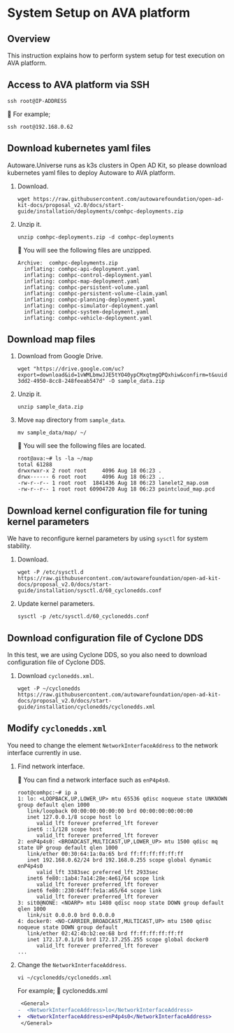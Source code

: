 # System Setup on AVA platform

## Overview

This instruction explains how to perform system setup for test execution on AVA platform.

## Access to AVA platform via SSH

```console
ssh root@IP-ADDRESS
```

:speech_balloon: For example;

```console
ssh root@192.168.0.62
```

## Download kubernetes yaml files

Autoware.Universe runs as k3s clusters in Open AD Kit, so please download kubernetes yaml files to deploy Autoware to AVA platform.

1. Download.

   ```console
   wget https://raw.githubusercontent.com/autowarefoundation/open-ad-kit-docs/proposal_v2.0/docs/start-guide/installation/deployments/comhpc-deployments.zip
   ```

1. Unzip it.

   ```console
   unzip comhpc-deployments.zip -d comhpc-deployments
   ```

   :speech_balloon: You will see the following files are unzipped.

   ```console
   Archive:  comhpc-deployments.zip
     inflating: comhpc-api-deployment.yaml
     inflating: comhpc-control-deployment.yaml
     inflating: comhpc-map-deployment.yaml
     inflating: comhpc-persistent-volume.yaml
     inflating: comhpc-persistent-volume-claim.yaml
     inflating: comhpc-planning-deployment.yaml
     inflating: comhpc-simulator-deployment.yaml
     inflating: comhpc-system-deployment.yaml
     inflating: comhpc-vehicle-deployment.yaml
   ```

## Download map files

1. Download from Google Drive.

   ```console
   wget "https://drive.google.com/uc?export=download&id=1vWMLbmwJJE5tYO40ypCMxqtmgQPQxhiw&confirm=t&uuid=3d84d854-3dd2-4950-8cc8-248feeab547d" -O sample_data.zip
   ```

1. Unzip it.

   ```console
   unzip sample_data.zip
   ```

1. Move `map` directory from `sample_data`.

   ```console
   mv sample_data/map/ ~/
   ```

   :speech_balloon: You will see the following files are located.

   ```console
   root@ava:~# ls -la ~/map
   total 61288
   drwxrwxr-x 2 root root     4096 Aug 18 06:23 .
   drwx------ 6 root root     4096 Aug 18 06:23 ..
   -rw-r--r-- 1 root root  1841436 Aug 18 06:23 lanelet2_map.osm
   -rw-r--r-- 1 root root 60904720 Aug 18 06:23 pointcloud_map.pcd
   ```

## Download **kernel configuration** file for tuning kernel parameters

We have to reconfigure kernel parameters by using `sysctl` for system stability.

1. Download.

   ```console
   wget -P /etc/sysctl.d https://raw.githubusercontent.com/autowarefoundation/open-ad-kit-docs/proposal_v2.0/docs/start-guide/installation/sysctl.d/60_cyclonedds.conf
   ```

1. Update kernel parameters.

   ```console
   sysctl -p /etc/sysctl.d/60_cyclonedds.conf
   ```

## Download configuration file of Cyclone DDS

In this test, we are using Cyclone DDS, so you also need to download configuration file of Cyclone DDS.

1. Download `cyclonedds.xml`.

   ```console
   wget -P ~/cyclonedds https://raw.githubusercontent.com/autowarefoundation/open-ad-kit-docs/proposal_v2.0/docs/start-guide/installation/cyclonedds/cyclonedds.xml
   ```

## Modify `cyclonedds.xml`

You need to change the element `NetworkInterfaceAddress` to the network interface currently in use.

1. Find network interface.

   :speech_balloon: You can find a network interface such as `enP4p4s0`.

   ```console
   root@comhpc:~# ip a
   1: lo: <LOOPBACK,UP,LOWER_UP> mtu 65536 qdisc noqueue state UNKNOWN group default qlen 1000
      link/loopback 00:00:00:00:00:00 brd 00:00:00:00:00:00
      inet 127.0.0.1/8 scope host lo
         valid_lft forever preferred_lft forever
      inet6 ::1/128 scope host
         valid_lft forever preferred_lft forever
   2: enP4p4s0: <BROADCAST,MULTICAST,UP,LOWER_UP> mtu 1500 qdisc mq state UP group default qlen 1000
      link/ether 00:30:64:1a:0a:65 brd ff:ff:ff:ff:ff:ff
      inet 192.168.0.62/24 brd 192.168.0.255 scope global dynamic enP4p4s0
         valid_lft 3383sec preferred_lft 2933sec
      inet6 fe80::1ab4:7a14:28e:4e61/64 scope link
         valid_lft forever preferred_lft forever
      inet6 fe80::230:64ff:fe1a:a65/64 scope link
         valid_lft forever preferred_lft forever
   3: sit0@NONE: <NOARP> mtu 1480 qdisc noop state DOWN group default qlen 1000
      link/sit 0.0.0.0 brd 0.0.0.0
   4: docker0: <NO-CARRIER,BROADCAST,MULTICAST,UP> mtu 1500 qdisc noqueue state DOWN group default
      link/ether 02:42:4b:b2:ee:68 brd ff:ff:ff:ff:ff:ff
      inet 172.17.0.1/16 brd 172.17.255.255 scope global docker0
         valid_lft forever preferred_lft forever
   ...
   ```

1. Change the `NetworkInterfaceAddress`.

   ```console
   vi ~/cyclonedds/cyclonedds.xml
   ```

   For example; :page_facing_up: cyclonedds.xml

   ```diff
    <General>
   -  <NetworkInterfaceAddress>lo</NetworkInterfaceAddress>
   +  <NetworkInterfaceAddress>enP4p4s0</NetworkInterfaceAddress>
    </General>

   ```
